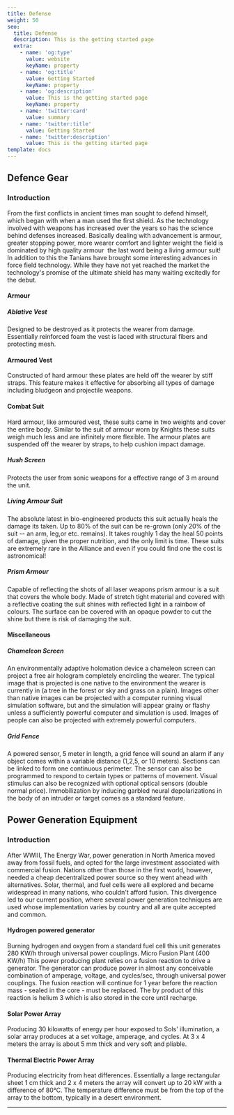 ```yaml
---
title: Defense
weight: 50
seo:
  title: Defense
  description: This is the getting started page
  extra:
    - name: 'og:type'
      value: website
      keyName: property
    - name: 'og:title'
      value: Getting Started
      keyName: property
    - name: 'og:description'
      value: This is the getting started page
      keyName: property
    - name: 'twitter:card'
      value: summary
    - name: 'twitter:title'
      value: Getting Started
    - name: 'twitter:description'
      value: This is the getting started page
template: docs
---
```

## Defence Gear
### Introduction
From the first conflicts in ancient times man sought to defend himself, which began with when a man used the first  shield. As the technology involved with weapons has increased over the years so has the science behind defenses  increased. Basically dealing with advancement is armour, greater stopping power, more wearer comfort and lighter weight  the field is dominated by high quality armour ­ the last word being a living armour suit! In addition to this the  Tanians have brought some interesting advances in force field technology. While they have not yet reached the market the  technology's promise of the ultimate shield has many waiting excitedly for the debut.

#### Armour
##### Ablative Vest
Designed to be destroyed as it protects the wearer from damage. Essentially reinforced foam the vest is laced with structural fibers and protecting mesh.

#### Armoured Vest
Constructed of hard armour these plates are held off the wearer by stiff straps. This feature makes it effective for absorbing all types of damage including bludgeon and projectile weapons.

#### Combat Suit
Hard armour, like armoured vest, these suits came in two weights and cover the entire body. Similar to the suit of  armour worn by Knights these suits weigh much less and are infinitely more flexible. The armour plates are suspended off  the wearer by straps, to help cushion impact damage.

##### Hush Screen
Protects the user from sonic weapons for a effective range of 3 m around the unit.

##### Living Armour Suit
The absolute latest in bio-engineered products this suit actually heals the damage its taken. Up to 80% of  the suit can be re-grown (only 20% of the suit -- an arm, leg,or etc. remains). It takes roughly 1 day the heal 50  points of damage, given the proper nutrition, and the only limit is time. These suits are extremely rare in the Alliance  and even if you could find one the cost is astronomical!

##### Prism Armour
Capable of reflecting the shots of all laser weapons prism armour is a suit that covers the whole body. Made  of stretch tight material and covered with a reflective coating the suit shines with reflected light in a rainbow of  colours. The surface can be covered with an opaque powder to cut the shine but there is risk of damaging the suit.

#### Miscellaneous

##### Chameleon Screen
An environmentally adaptive holomation device a chameleon screen can project a free air hologram completely encircling  the wearer. The typical image that is projected is one native to the environment the wearer is currently in (a tree in  the forest or sky and grass on a plain). Images other than native images can be projected with a computer running visual simulation software, but and the simulation will appear grainy or flashy unless a sufficiently powerful computer and simulation is used. Images of people can also be projected with extremely powerful computers.

##### Grid Fence
 A powered sensor, 5 meter in length, a grid fence will sound an alarm if any object comes within a variable distance (1,2,5, or 10 meters). Sections can be linked to form one continuous perimeter. The sensor can also be programmed to respond to certain types or patterns of movement. Visual stimulus can also be recognized with optional optical sensors (double normal price). Immobilization by inducing garbled neural depolarizations in the body of an intruder or target comes as a standard feature.

## Power Generation Equipment
### Introduction
After WWIII, The Energy War, power generation in North America moved away from fossil fuels, and opted for the large investment associated with commercial fusion. Nations other than those in the first world, however, needed a cheap  decentralized power source so they went ahead with alternatives. Solar, thermal, and fuel cells were all explored and  became widespread in many nations, who couldn't afford fusion. This divergence led to our current position, where  several power generation techniques are used whose implementation varies by country  and all are quite accepted and  common.

#### Hydrogen powered generator
Burning hydrogen and oxygen from a standard fuel cell this unit generates 280 KW/h through universal power couplings.
Micro Fusion Plant (400 KW/h)
This power producing plant relies on a fusion reaction to drive a generator. The generator can produce power in almost any conceivable combination of amperage, voltage, and cycles/sec, through universal power couplings. The fusion reaction will continue for 1 year before the reaction mass - sealed in the core  - must be replaced. The by product of this reaction is helium 3 which is also stored in the core until recharge.

#### Solar Power Array
Producing 30 kilowatts of energy per hour exposed to Sols' illumination, a solar array produces at a  set voltage, amperage, and cycles. At 3 x 4 meters the array is about 5 mm thick and very soft and pliable.

#### Thermal Electric Power Array
Producing electricity from heat differences. Essentially a large rectangular sheet 1 cm thick and 2 x 4 meters the array will convert up to 20 kW with a difference of 80°C. The temperature difference must be from the top of
the array to the bottom, typically in a desert environment.


***
